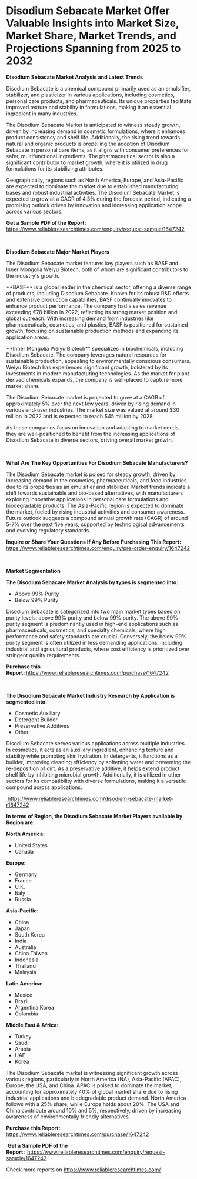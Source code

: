 <p><h1>Disodium Sebacate Market Offer Valuable Insights into Market Size, Market Share, Market Trends, and Projections Spanning from 2025 to 2032</h1></p><p><strong>Disodium Sebacate Market Analysis and Latest Trends</strong></p>
<p><p>Disodium Sebacate is a chemical compound primarily used as an emulsifier, stabilizer, and plasticizer in various applications, including cosmetics, personal care products, and pharmaceuticals. Its unique properties facilitate improved texture and stability in formulations, making it an essential ingredient in many industries.</p><p>The Disodium Sebacate Market is anticipated to witness steady growth, driven by increasing demand in cosmetic formulations, where it enhances product consistency and shelf life. Additionally, the rising trend towards natural and organic products is propelling the adoption of Disodium Sebacate in personal care items, as it aligns with consumer preferences for safer, multifunctional ingredients. The pharmaceutical sector is also a significant contributor to market growth, where it is utilized in drug formulations for its stabilizing attributes.</p><p>Geographically, regions such as North America, Europe, and Asia-Pacific are expected to dominate the market due to established manufacturing bases and robust industrial activities. The Disodium Sebacate Market is expected to grow at a CAGR of 4.3% during the forecast period, indicating a promising outlook driven by innovation and increasing application scope across various sectors.</p></p>
<p><strong>Get a Sample PDF of the Report:&nbsp;</strong> <a href="https://www.reliableresearchtimes.com/enquiry/request-sample/1647242?utm_campaign=2131&utm_medium=2&utm_source=Github&utm_content=ia&utm_term=30012025&utm_id=disodium-sebacate">https://www.reliableresearchtimes.com/enquiry/request-sample/1647242</a></p>
<p>&nbsp;</p>
<p><strong>Disodium Sebacate Major Market Players</strong></p>
<p><p>The Disodium Sebacate market features key players such as BASF and Inner Mongolia Weiyu Biotech, both of whom are significant contributors to the industry's growth. </p><p>**BASF** is a global leader in the chemical sector, offering a diverse range of products, including Disodium Sebacate. Known for its robust R&D efforts and extensive production capabilities, BASF continually innovates to enhance product performance. The company had a sales revenue exceeding €78 billion in 2022, reflecting its strong market position and global outreach. With increasing demand from industries like pharmaceuticals, cosmetics, and plastics, BASF is positioned for sustained growth, focusing on sustainable production methods and expanding its application areas.</p><p>**Inner Mongolia Weiyu Biotech** specializes in biochemicals, including Disodium Sebacate. The company leverages natural resources for sustainable production, appealing to environmentally conscious consumers. Weiyu Biotech has experienced significant growth, bolstered by its investments in modern manufacturing technologies. As the market for plant-derived chemicals expands, the company is well-placed to capture more market share. </p><p>The Disodium Sebacate market is projected to grow at a CAGR of approximately 5% over the next few years, driven by rising demand in various end-user industries. The market size was valued at around $30 million in 2022 and is expected to reach $45 million by 2028.</p><p>As these companies focus on innovation and adapting to market needs, they are well-positioned to benefit from the increasing applications of Disodium Sebacate in diverse sectors, driving overall market growth.</p></p>
<p>&nbsp;</p>
<p><strong>What Are The Key Opportunities For Disodium Sebacate Manufacturers?</strong></p>
<p><p>The Disodium Sebacate market is poised for steady growth, driven by increasing demand in the cosmetics, pharmaceuticals, and food industries due to its properties as an emulsifier and stabilizer. Market trends indicate a shift towards sustainable and bio-based alternatives, with manufacturers exploring innovative applications in personal care formulations and biodegradable products. The Asia-Pacific region is expected to dominate the market, fueled by rising industrial activities and consumer awareness. Future outlook suggests a compound annual growth rate (CAGR) of around 5-7% over the next five years, supported by technological advancements and evolving regulatory standards.</p></p>
<p><strong>Inquire or Share Your Questions If Any Before Purchasing This Report:</strong> <a href="https://www.reliableresearchtimes.com/enquiry/pre-order-enquiry/1647242?utm_campaign=2131&utm_medium=2&utm_source=Github&utm_content=ia&utm_term=30012025&utm_id=disodium-sebacate">https://www.reliableresearchtimes.com/enquiry/pre-order-enquiry/1647242</a></p>
<p>&nbsp;</p>
<p><strong>Market Segmentation</strong></p>
<p><strong>The Disodium Sebacate Market Analysis by types is segmented into:</strong></p>
<p><ul><li>Above 99% Purity</li><li>Below 99% Purity</li></ul></p>
<p><p>Disodium Sebacate is categorized into two main market types based on purity levels: above 99% purity and below 99% purity. The above 99% purity segment is predominantly used in high-end applications such as pharmaceuticals, cosmetics, and specialty chemicals, where high performance and safety standards are crucial. Conversely, the below 99% purity segment is often utilized in less demanding applications, including industrial and agricultural products, where cost efficiency is prioritized over stringent quality requirements.</p></p>
<p><strong>Purchase this Report:&nbsp;</strong><a href="https://www.reliableresearchtimes.com/purchase/1647242?utm_campaign=2131&utm_medium=2&utm_source=Github&utm_content=ia&utm_term=30012025&utm_id=disodium-sebacate">https://www.reliableresearchtimes.com/purchase/1647242</a></p>
<p>&nbsp;</p>
<p><strong>The Disodium Sebacate Market Industry Research by Application is segmented into:</strong></p>
<p><ul><li>Cosmetic Auxiliary</li><li>Detergent Builder</li><li>Preservative Additives</li><li>Other</li></ul></p>
<p><p>Disodium Sebacate serves various applications across multiple industries. In cosmetics, it acts as an auxiliary ingredient, enhancing texture and stability while promoting skin hydration. In detergents, it functions as a builder, improving cleaning efficiency by softening water and preventing the re-deposition of dirt. As a preservative additive, it helps extend product shelf life by inhibiting microbial growth. Additionally, it is utilized in other sectors for its compatibility with diverse formulations, making it a versatile compound across applications.</p></p>
<p><a href="https://www.reliableresearchtimes.com/disodium-sebacate-market-r1647242?utm_campaign=2131&utm_medium=2&utm_source=Github&utm_content=ia&utm_term=30012025&utm_id=disodium-sebacate">&nbsp;https://www.reliableresearchtimes.com/disodium-sebacate-market-r1647242</a></p>
<p><strong>In terms of Region, the Disodium Sebacate Market Players available by Region are:</strong></p>
<p>
    <p> <strong> North America: </strong>
        <ul>
            <li>United States</li>
            <li>Canada</li>
        </ul>
        </p> 
    <p> <strong> Europe: </strong>
        <ul>
            <li>Germany</li>
            <li>France</li>
            <li>U.K.</li>
            <li>Italy</li>
            <li>Russia</li>
        </ul>
        </p> 
    <p> <strong> Asia-Pacific: </strong>
        <ul>
            <li>China</li>
            <li>Japan</li>
            <li>South Korea</li>
            <li>India</li>
            <li>Australia</li>
            <li>China Taiwan</li>
            <li>Indonesia</li>
            <li>Thailand</li>
            <li>Malaysia</li>
        </ul>
        </p> 
    <p> <strong> Latin America: </strong>
        <ul>
            <li>Mexico</li>
            <li>Brazil</li>
            <li>Argentina Korea</li>
            <li>Colombia</li>
        </ul>
        </p> 
    <p> <strong> Middle East & Africa: </strong>
        <ul>
            <li>Turkey</li>
            <li>Saudi</li>
            <li>Arabia</li>
            <li>UAE</li>
            <li>Korea</li>
        </ul>
    </p>
    </p>
<p><p>The Disodium Sebacate market is witnessing significant growth across various regions, particularly in North America (NA), Asia-Pacific (APAC), Europe, the USA, and China. APAC is poised to dominate the market, accounting for approximately 40% of global market share due to rising industrial applications and biodegradable product demand. North America follows with a 25% share, while Europe holds about 20%. The USA and China contribute around 10% and 5%, respectively, driven by increasing awareness of environmentally friendly alternatives.</p></p>
<p><strong>Purchase this Report: </strong><a href="https://www.reliableresearchtimes.com/purchase/1647242?utm_campaign=2131&utm_medium=2&utm_source=Github&utm_content=ia&utm_term=30012025&utm_id=disodium-sebacate">https://www.reliableresearchtimes.com/purchase/1647242</a></p>
<p>&nbsp;<strong>Get a Sample PDF of the Report:&nbsp;&nbsp;</strong><a href="https://www.reliableresearchtimes.com/enquiry/request-sample/1647242?utm_campaign=2131&utm_medium=2&utm_source=Github&utm_content=ia&utm_term=30012025&utm_id=disodium-sebacate">https://www.reliableresearchtimes.com/enquiry/request-sample/1647242</a></p>
<p><strong></strong></p>
<p>Check more reports on <a href="https://www.reliableresearchtimes.com/?utm_campaign=2131&utm_medium=2&utm_source=Github&utm_content=ia&utm_term=30012025&utm_id=disodium-sebacate">https://www.reliableresearchtimes.com/</a></p>